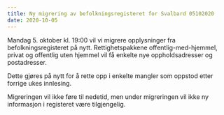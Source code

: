 ```yaml
---
title: Ny migrering av befolkningsregisteret for Svalbard 05102020
date: 2020-10-05
---
```


Mandag 5. oktober kl. 19:00 vil vi migrere opplysninger fra befolkningsregisteret på nytt. Rettighetspakkene offentlig-med-hjemmel, privat og offentlig uten hjemmel vil få enkelte nye oppholdsadresser og postadresser. 

Dette gjøres på nytt for å rette opp i enkelte mangler som oppstod etter forrige ukes innlesing.  

Migreringen vil ikke føre til nedetid, men under migreringen vil ikke ny informasjon i registeret være tilgjengelig. 
